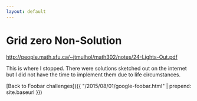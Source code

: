 ```yaml
---
layout: default
---
```

# Grid zero Non-Solution

http://people.math.sfu.ca/~jtmulhol/math302/notes/24-Lights-Out.pdf

This is where I stopped.  There were solutions sketched out on the
internet but I did not have the time to implement them due to life
circumstances.

[Back to Foobar challenges]({{ "/2015/08/01/google-foobar.html" | prepend: site.baseurl }})

